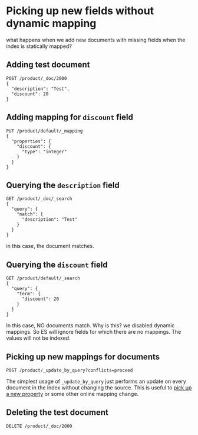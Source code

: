 # Picking up new fields without dynamic mapping

what happens when we add new documents with missing fields when the index is statically mapped? 

## Adding test document

```
POST /product/_doc/2000
{
  "description": "Test",
  "discount": 20
}
```

## Adding mapping for `discount` field

```
PUT /product/default/_mapping
{
  "properties": {
    "discount": {
      "type": "integer"
    }
  }
}
```

## Querying the `description` field

```
GET /product/_doc/_search
{
  "query": {
    "match": {
      "description": "Test"
    }
  }
}
```

in this case, the document matches.

## Querying the `discount` field

```
GET /product/default/_search
{
  "query": {
    "term": {
      "discount": 20
    }
  }
}
```

In this case, NO documents match. Why is this? we disabled dynamic mappings. So ES will ignore fields for which there are no mappings. The values will not be indexed.

## Picking up new mappings for documents

```
POST /product/_update_by_query?conflicts=proceed
```

The simplest usage of `_update_by_query` just performs an update on every document in the index without changing the source. This is useful to [pick up a new property](https://www.elastic.co/guide/en/elasticsearch/reference/current/docs-update-by-query.html#picking-up-a-new-property) or some other online mapping change.

## Deleting the test document

```
DELETE /product/_doc/2000
```